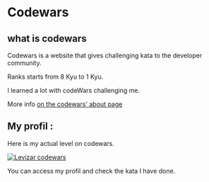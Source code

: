 # Codewars

## what is codewars

Codewars is a website that gives challenging kata to the developer community.

Ranks starts from 8 Kyu to 1 Kyu.

I learned a lot with codeWars challenging me.

More info [on the codewars' about page](https://www.codewars.com/about)

## My profil :

Here is my actual level on codewars.

[![Levizar codewars](https://www.codewars.com/users/Levizar/badges/large)](https://www.codewars.com/users/Levizar)

You can access my profil and check the kata I have done.

